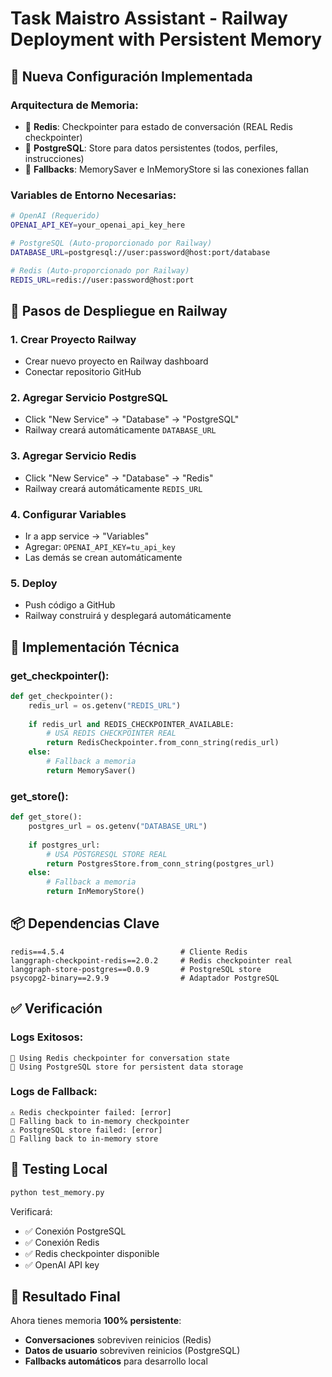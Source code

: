 # Task Maistro Assistant - Railway Deployment with Persistent Memory

## 🎯 **Nueva Configuración Implementada**

### **Arquitectura de Memoria:**
- 🔴 **Redis**: Checkpointer para estado de conversación (REAL Redis checkpointer)
- 🐘 **PostgreSQL**: Store para datos persistentes (todos, perfiles, instrucciones)
- 💾 **Fallbacks**: MemorySaver e InMemoryStore si las conexiones fallan

### **Variables de Entorno Necesarias:**
```bash
# OpenAI (Requerido)
OPENAI_API_KEY=your_openai_api_key_here

# PostgreSQL (Auto-proporcionado por Railway)
DATABASE_URL=postgresql://user:password@host:port/database

# Redis (Auto-proporcionado por Railway)  
REDIS_URL=redis://user:password@host:port
```

## 🚀 **Pasos de Despliegue en Railway**

### 1. **Crear Proyecto Railway**
- Crear nuevo proyecto en Railway dashboard
- Conectar repositorio GitHub

### 2. **Agregar Servicio PostgreSQL**
- Click "New Service" → "Database" → "PostgreSQL"
- Railway creará automáticamente `DATABASE_URL`

### 3. **Agregar Servicio Redis**
- Click "New Service" → "Database" → "Redis"  
- Railway creará automáticamente `REDIS_URL`

### 4. **Configurar Variables**
- Ir a app service → "Variables"
- Agregar: `OPENAI_API_KEY=tu_api_key`
- Las demás se crean automáticamente

### 5. **Deploy**
- Push código a GitHub
- Railway construirá y desplegará automáticamente

## 🔧 **Implementación Técnica**

### **get_checkpointer():**
```python
def get_checkpointer():
    redis_url = os.getenv("REDIS_URL")
    
    if redis_url and REDIS_CHECKPOINTER_AVAILABLE:
        # USA REDIS CHECKPOINTER REAL
        return RedisCheckpointer.from_conn_string(redis_url)
    else:
        # Fallback a memoria
        return MemorySaver()
```

### **get_store():**
```python
def get_store():
    postgres_url = os.getenv("DATABASE_URL")
    
    if postgres_url:
        # USA POSTGRESQL STORE REAL
        return PostgresStore.from_conn_string(postgres_url)
    else:
        # Fallback a memoria
        return InMemoryStore()
```

## 📦 **Dependencias Clave**
```
redis==4.5.4                          # Cliente Redis
langgraph-checkpoint-redis==2.0.2     # Redis checkpointer real
langgraph-store-postgres==0.0.9       # PostgreSQL store
psycopg2-binary==2.9.9                # Adaptador PostgreSQL
```

## ✅ **Verificación**

### **Logs Exitosos:**
```
🔴 Using Redis checkpointer for conversation state
🐘 Using PostgreSQL store for persistent data storage
```

### **Logs de Fallback:**
```
⚠️ Redis checkpointer failed: [error]
💾 Falling back to in-memory checkpointer
⚠️ PostgreSQL store failed: [error]  
💾 Falling back to in-memory store
```

## 🧪 **Testing Local**
```bash
python test_memory.py
```

Verificará:
- ✅ Conexión PostgreSQL
- ✅ Conexión Redis
- ✅ Redis checkpointer disponible
- ✅ OpenAI API key

## 🎉 **Resultado Final**

Ahora tienes memoria **100% persistente**:
- **Conversaciones** sobreviven reinicios (Redis)
- **Datos de usuario** sobreviven reinicios (PostgreSQL)
- **Fallbacks automáticos** para desarrollo local

